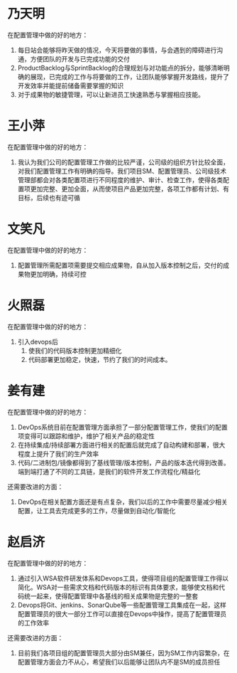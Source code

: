 # 乃天明

在配置管理中做的好的地方：

1. 每日站会能够将昨天做的情况，今天将要做的事情，与会遇到的障碍进行沟通，方便团队的开发与已完成功能的交付
2. ProductBacklog与SprintBacklog的合理规划与对功能点的拆分，能够清晰明确的展现，已完成的工作与将要做的工作，让团队能够掌握开发路线，提升了开发效率并能提前储备需要掌握的知识
3. 对于成果物的敏捷管理，可以让新进员工快速熟悉与掌握相应技能。

# 王小萍

在配置管理中做的好的地方：

1. 我认为我们公司的配置管理工作做的比较严谨，公司级的组织方针比较全面，对我们配置管理工作有明确的指导。我们项目SM、配置管理员、公司级技术管理部都会对各类配置项进行不同程度的维护、审计、检查工作，使得各类配置项更加完整、更加全面，从而使项目产品更加完整，各项工作都有计划、有目标，后续也有迹可循

# 文笑凡

在配置管理中做的好的地方：

1. 配置管理所需配置项需要提交相应成果物，自从加入版本控制之后，交付的成果物更加明确，持续可控

# 火照磊

在配置管理中做的好的地方：

1. 引入devops后
   1. 使我们的代码版本控制更加精细化
   2. 代码部署更加稳定，快速，节约了我们的时间成本。

# 姜有建

在配置管理中做的好的地方：

1. DevOps系统目前在配置管理方面承担了一部分配置管理工作，使我们的配置项变得可以跟踪和维护，维护了相关产品的稳定性
2. 在持续集成/持续部署方面进行相关的配置后就完成了自动构建和部署，很大程度上提升了我们的生产效率
3. 代码/二进制包/镜像都得到了基线管理/版本控制，产品的版本迭代得到改善。端到端打通了不同的工具链，是我们的软件开发工作流程化/精益化

还需要改进的方面：

1. DevOps在相关配置方面还是有点复杂，我们以后的工作中需要尽量减少相关配置，让工具去完成更多的工作，尽量做到自动化/智能化

# 赵启济

在配置管理中做的好的地方：

1. 通过引入WSA软件研发体系和Devops工具，使得项目组的配置管理工作得以简化。WSA对一些需求文档和代码版本的标识有具体要求，能够使文档和代码统一起来，使得配置管理中各基线的相关成果物是完整的一整套
2. Devops将Git、jenkins、SonarQube等一些配置管理工具集成在一起，这样配置管理员的很大一部分工作可以直接在Devops中操作，提高了配置管理员的工作效率

还需要改进的方面：

1. 目前我们各项目组的配置管理员大部分由SM兼任，因为SM工作内容繁杂，在配置管理方面会力不从心，希望我们以后能够让团队内不是SM的成员担任